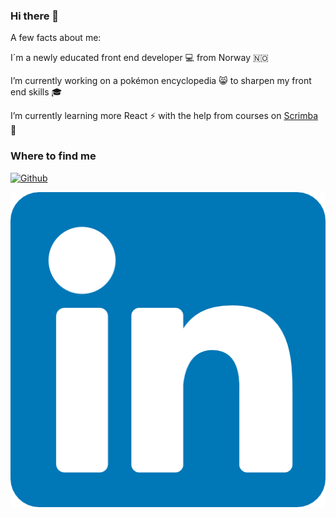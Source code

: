 ### Hi there 👋

<!--
**Kaladinge/Kaladinge** is a ✨ _special_ ✨ repository because its `README.md` (this file) appears on your GitHub profile.

Here are some ideas to get you started:

- 🔭 I’m currently working on ...
- 🌱 I’m currently learning ...
- 👯 I’m looking to collaborate on ...
- 🤔 I’m looking for help with ...
- 💬 Ask me about ...
- 📫 How to reach me: ...
- 😄 Pronouns: ...
- ⚡ Fun fact: ...
-->

A few facts about me:

I´m a newly educated front end developer 💻 from Norway 🇳🇴

I’m currently working on a pokémon encyclopedia :smile_cat: to sharpen my front end skills :mortar_board:

I’m currently learning more React :zap: with the help from courses on [Scrimba](https://scrimba.com/) :school:

### Where to find me

<a href="https://github.com/Kaladinge" target="_blank"><img alt="Github" src="https://img.shields.io/badge/GitHub-%2312100E.svg?&style=for-the-badge&logo=Github&logoColor=white" /></a>


<a href="www.linkedin.com/in/lars-inge-g-johnsen" target="_blank"><img alt="LinkedIn" src="/img/linkedin.png"/></a>         
              

